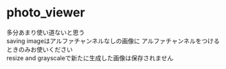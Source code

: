 # photo_viewer
多分あまり使い道ないと思う<br>
saving imageはアルファチャンネルなしの画像に
アルファチャンネルをつけるときのみお使いください<br>
resize and grayscaleで新たに生成した画像は保存されません

